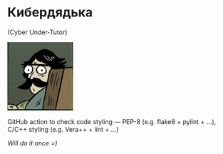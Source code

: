 # Кибердядька

(Cyber Under-Tutor)

![Staredad](staredad.jpg)

GitHub action to check code styling — PEP-8 (e.g. flake8 + pylint + ...), C/C++ styling (e.g. Vera++ + lint + ...)

*Will do it once =)*

